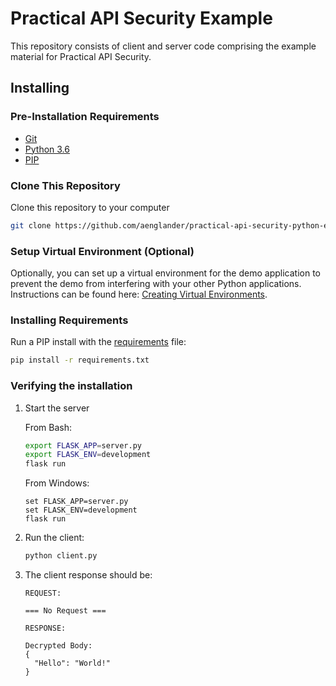 Practical API Security Example
==============================

This repository consists of client and server code comprising the example
material for Practical API Security.

Installing
----------

### Pre-Installation Requirements

* [Git](https://git-scm.com/downloads)
* [Python 3.6](https://www.python.org/downloads/release)
* [PIP](https://pip.pypa.io/en/stable/installing/)

### Clone This Repository

Clone this repository to your computer

```bash
git clone https://github.com/aenglander/practical-api-security-python-example-flask.git
```

### Setup Virtual Environment (Optional)

Optionally, you can set up a virtual environment for the demo application to prevent the demo from interfering
with your other Python applications. Instructions can be found here:
[Creating Virtual Environments](https://docs.python.org/3/tutorial/venv.html#creating-virtual-environments).

### Installing Requirements

Run a PIP install with the [requirements](requirements.txt) file:

```bash
pip install -r requirements.txt
```

### Verifying the installation

1. Start the server

    From Bash:
    ```bash
    export FLASK_APP=server.py
    export FLASK_ENV=development
    flask run
    ```
    
    From Windows:
    ```
    set FLASK_APP=server.py
    set FLASK_ENV=development
    flask run
    ```

1. Run the client:

    ```bash
    python client.py
    ```
    
1. The client response should be:

    ```
    REQUEST:
    
    === No Request ===
    
    RESPONSE:
    
    Decrypted Body:
    {
      "Hello": "World!"
    }
    ```

